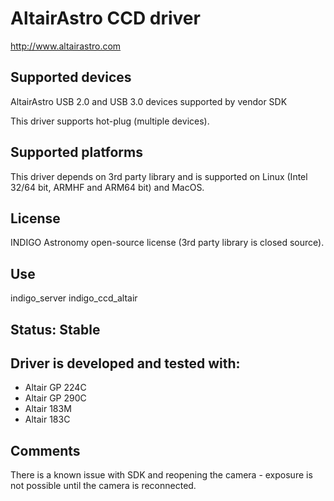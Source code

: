# AltairAstro CCD driver

http://www.altairastro.com

## Supported devices

AltairAstro USB 2.0 and USB 3.0 devices supported by vendor SDK

This driver supports hot-plug (multiple devices).

## Supported platforms

This driver depends on 3rd party library and is supported on Linux (Intel 32/64 bit, ARMHF and ARM64 bit) and MacOS.

## License

INDIGO Astronomy open-source license (3rd party library is closed source).

## Use

indigo_server indigo_ccd_altair

## Status: Stable

## Driver is developed and tested with:

* Altair GP 224C
* Altair GP 290C
* Altair 183M
* Altair 183C

## Comments

There is a known issue with SDK and reopening the camera - exposure is not possible until the camera is reconnected.
